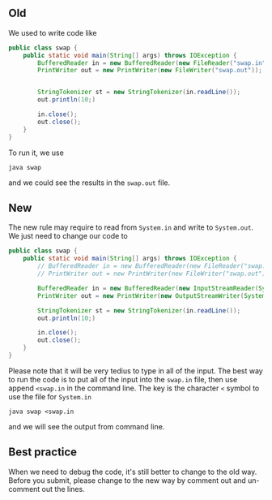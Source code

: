## Old
We used to write code like
```java
public class swap {
    public static void main(String[] args) throws IOException {
        BufferedReader in = new BufferedReader(new FileReader("swap.in"));
        PrintWriter out = new PrintWriter(new FileWriter("swap.out"));


        StringTokenizer st = new StringTokenizer(in.readLine());
        out.println(10;)

        in.close();
        out.close();
    }    
}

```

To run it, we use
```console
java swap
```
and we could see the results in the `swap.out` file.


## New
The new rule may require to read from `System.in` and write to `System.out`. We just need to change our code to
```java
public class swap {
    public static void main(String[] args) throws IOException {
        // BufferedReader in = new BufferedReader(new FileReader("swap.in"));
        // PrintWriter out = new PrintWriter(new FileWriter("swap.out"));

        BufferedReader in = new BufferedReader(new InputStreamReader(System.in));
        PrintWriter out = new PrintWriter(new OutputStreamWriter(System.out));

        StringTokenizer st = new StringTokenizer(in.readLine());
        out.println(10;)

        in.close();
        out.close();
    }    
}
```

Please note that it will be very tedius to type in all of the input. The best way to run the code is to put all of the input into the `swap.in` file, then use append `<swap.in` in the command line. The key is the character `<` symbol to use the file for `System.in`
```console
java swap <swap.in
```

and we will see the output from command line.

## Best practice
When we need to debug the code, it's still better to change to the old way. Before you submit, please change to the new way by comment out and un-comment out the lines.
